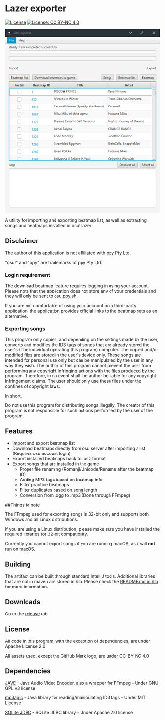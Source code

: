 # Lazer exporter

[![License](https://img.shields.io/badge/License-Apache%202.0-blue.svg)](https://opensource.org/licenses/Apache-2.0)
[![License: CC BY-NC 4.0](https://img.shields.io/badge/License-CC%20BY--NC%204.0-lightgrey.svg)](https://creativecommons.org/licenses/by-nc/4.0/)

![Screenshot](docs/screenshot.png)

A utility for importing and exporting beatmap list, as well as extracting songs and beatmaps installed in osu!Lazer

## Disclaimer

The author of this application is not affiliated with ppy Pty Ltd.

"osu!" and "ppy" are trademarks of ppy Pty Ltd.

### Login requirement

The download beatmap feature requires logging in using your account. Please note that the application does not store any of your credentials and they will only be sent to [osu.ppy.sh](https://osu.ppy.sh).

If you are not comfortable of using your account on a third-party application, the application provides official links to the beatmap sets as an alternative.

### Exporting songs

This program only copies, and depending on the settings made by the user, converts and modifies the ID3 tags of songs that are already stored the user's (The individual operating this program) computer. The copied and/or modified files are stored in the user's device only. These songs are intended for personal use only but can be manipulated by the user in any way they wish. The author of this program cannot prevent the user from performing any copyright infringing actions with the files produced by the program. Therefore, in no event shall the author be liable for any copyright infringement claims. The user should only use these files under the confines of copyright laws.

In short,

Do not use this program for distributing songs illegally. The creator of this program is not responsible for such actions performed by the user of the program.

## Features
* Import and export beatmap list
* Download beatmaps directly from osu server after importing a list (Requires osu account login)
* Export installed beatmaps back to .osz format
* Export songs that are installed in the game
    * Proper file renaming (Romanji/Unicode/Rename after the beatmap ID)
    * Adding MP3 tags based on beatmap info
    * Filter practice beatmaps
    * Filter duplicates based on song length
    * Conversion from .ogg to .mp3 (Done through FFmpeg)
    
##Things to note

The FFmpeg used for exporting songs is 32-bit only and supports both Windows and all Linux distributions.

If you are using a Linux distribution, please make sure you have installed the required libraries for 32-bit compatibility.
 
Currently you cannot export songs if you are running macOS, as it will **not** run on macOS.

## Building

The artifact can be built through standard IntelliJ tools. Additional libraries that are not in maven are stored in /lib. Please check the [README.md in /lib](https://github.com/ringosham/Lazer-exporter/tree/master/lib) for more information.

## Downloads

Go to the [release](https://github.com/ringosham/Lazer-exporter/releases) tab

## License

All code in this program, with the exception of dependencies, are under Apache License 2.0

All assets used, except the GitHub Mark logo, are under CC-BY-NC 4.0

## Dependencies

[JAVE](http://www.sauronsoftware.it/projects/jave/index.php) - Java Audio Video Encoder, also a wrapper for FFmpeg - Under GNU GPL v3 license

[mp3agic](https://github.com/mpatric/mp3agic) - Java library for reading/manipulating ID3 tags - Under MIT License

[SQLite JDBC](https://xerial.org/) - SQLite JDBC library - Under Apache 2.0 license